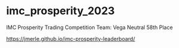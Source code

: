 # imc_prosperity_2023
IMC Prosperity Trading Competition Team: Vega Neutral 58th Place

https://jmerle.github.io/imc-prosperity-leaderboard/
